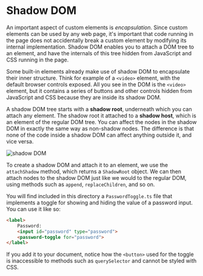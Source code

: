 # Shadow DOM

An important aspect of custom elements is _encapsulation_. Since custom
elements can be used by any web page, it's important that code running
in the page does not accidentally break a custom element by modifying
its internal implementation. Shadow DOM enables you to attach a DOM tree
to an element, and have the internals of this tree hidden from
JavaScript and CSS running in the page.

Some built-in elements already make use of shadow DOM to encapsulate
their inner structure. Think for example of a `<video>` element, with
the default browser controls exposed. All you see in the DOM is the
`<video>` element, but it contains a series of buttons and other
controls hidden from JavaScript and CSS because they are inside its
shadow DOM.

A shadow DOM tree starts with a **shadow root**, underneath which you
can attach any element. The shadow root it attached to a **shadow
host**, which is an element of the regular DOM tree. You can affect the
nodes in the shadow DOM in exactly the same way as non-shadow nodes. The
difference is that none of the code inside a shadow DOM can affect
anything outside it, and vice versa.

![shadow DOM](https://developer.mozilla.org/en-US/docs/Web/API/Web_components/Using_shadow_DOM/shadowdom.svg)

To create a shadow DOM and attach it to an element, we use the
`attachShadow` method, which returns a `ShadowRoot` object. We can then
attach nodes to the shadow DOM just like we would to the regular DOM,
using methods such as `append`, `replaceChildren`, and so on.

You will find included in this directory a `PasswordToggle.ts` file that
implements a toggle for showing and hiding the value of a password
input. You can use it like so:

```html
<label>
    Password:
    <input id="password" type="password">
    <password-toggle for="password">
</label>
```

If you add it to your document, notice how the `<button>` used for the
toggle is inaccessible to methods such as `querySelector` and cannot be
styled with CSS.
